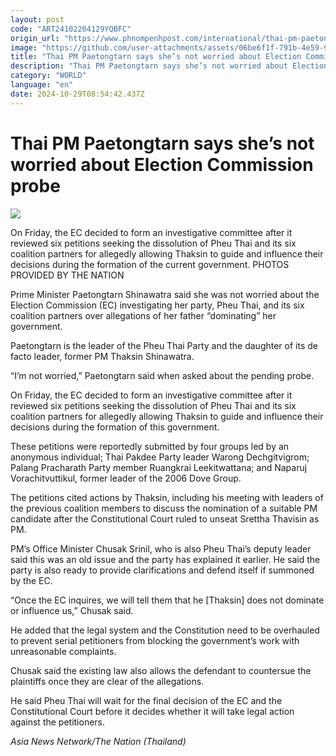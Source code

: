 ```yaml
---
layout: post
code: "ART24102204129YQBFC"
origin_url: "https://www.phnompenhpost.com/international/thai-pm-paetongtarn-says-she-s-not-worried-about-election-commission-probe"
image: "https://github.com/user-attachments/assets/06be6f1f-791b-4e59-9588-386254337da2"
title: "Thai PM Paetongtarn says she’s not worried about Election Commission probe"
description: "​​Thai PM Paetongtarn says she’s not worried about Election Commission probe​"
category: "WORLD"
language: "en"
date: 2024-10-29T08:54:42.437Z
---
```


# Thai PM Paetongtarn says she’s not worried about Election Commission probe

![](https://github.com/user-attachments/assets/e9d126fa-cf36-4968-ba68-964cde45b3b1)

On Friday, the EC decided to form an investigative committee after it reviewed six petitions seeking the dissolution of Pheu Thai and its six coalition partners for allegedly allowing Thaksin to guide and influence their decisions during the formation of the current government. PHOTOS PROVIDED BY THE NATION

Prime Minister Paetongtarn Shinawatra said she was not worried about the Election Commission (EC) investigating her party, Pheu Thai, and its six coalition partners over allegations of her father “dominating” her government.

Paetongtarn is the leader of the Pheu Thai Party and the daughter of its de facto leader, former PM Thaksin Shinawatra.

“I’m not worried,” Paetongtarn said when asked about the pending probe.

On Friday, the EC decided to form an investigative committee after it reviewed six petitions seeking the dissolution of Pheu Thai and its six coalition partners for allegedly allowing Thaksin to guide and influence their decisions during the formation of this government.

These petitions were reportedly submitted by four groups led by an anonymous individual; Thai Pakdee Party leader Warong Dechgitvigrom; Palang Pracharath Party member Ruangkrai Leekitwattana; and Naparuj Vorachitvuttikul, former leader of the 2006 Dove Group.

The petitions cited actions by Thaksin, including his meeting with leaders of the previous coalition members to discuss the nomination of a suitable PM candidate after the Constitutional Court ruled to unseat Srettha Thavisin as PM.

PM’s Office Minister Chusak Srinil, who is also Pheu Thai’s deputy leader said this was an old issue and the party has explained it earlier. He said the party is also ready to provide clarifications and defend itself if summoned by the EC.

“Once the EC inquires, we will tell them that he \[Thaksin\] does not dominate or influence us,” Chusak said.

He added that the legal system and the Constitution need to be overhauled to prevent serial petitioners from blocking the government’s work with unreasonable complaints.

Chusak said the existing law also allows the defendant to countersue the plaintiffs once they are clear of the allegations.

He said Pheu Thai will wait for the final decision of the EC and the Constitutional Court before it decides whether it will take legal action against the petitioners.

_Asia News Network/The Nation (Thailand)_